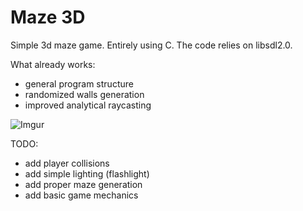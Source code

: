 # Maze 3D
Simple 3d maze game. Entirely using C.
The code relies on libsdl2.0.

What already works:
  - general program structure
  - randomized walls generation
  - improved analytical raycasting
  
  ![Imgur](https://imgur.com/crtFBh9.jpg)
 
TODO:
  - add player collisions
  - add simple lighting (flashlight)
  - add proper maze generation
  - add basic game mechanics
